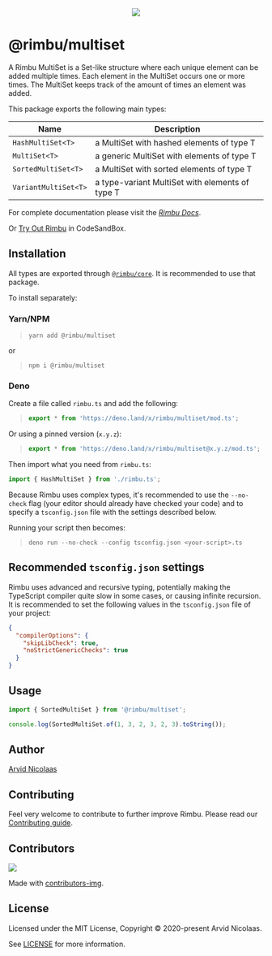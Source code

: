 <p align="center">
    <img src="https://github.com/rimbu-org/rimbu/raw/main/assets/rimbu_logo.svg" />
</p>

# @rimbu/multiset

A Rimbu MultiSet is a Set-like structure where each unique element can be added multiple times. Each element in the MultiSet occurs one or more times. The MultiSet keeps track of the amount of times an element was added.

This package exports the following main types:

| Name                 | Description                                     |
| -------------------- | ----------------------------------------------- |
| `HashMultiSet<T>`    | a MultiSet with hashed elements of type T       |
| `MultiSet<T>`        | a generic MultiSet with elements of type T      |
| `SortedMultiSet<T>`  | a MultiSet with sorted elements of type T       |
| `VariantMultiSet<T>` | a type-variant MultiSet with elements of type T |

For complete documentation please visit the _[Rimbu Docs](http://rimbu.org)_.

Or [Try Out Rimbu](https://codesandbox.io/s/github/vitoke/rimbu-sandbox/tree/main?previewwindow=console&view=split&editorsize=65&moduleview=1&module=/src/index.ts) in CodeSandBox.

## Installation

All types are exported through [`@rimbu/core`](../core). It is recommended to use that package.

To install separately:

### Yarn/NPM

> `yarn add @rimbu/multiset`

or

> `npm i @rimbu/multiset`

### Deno

Create a file called `rimbu.ts` and add the following:

> ```ts
> export * from 'https://deno.land/x/rimbu/multiset/mod.ts';
> ```

Or using a pinned version (`x.y.z`):

> ```ts
> export * from 'https://deno.land/x/rimbu/multiset@x.y.z/mod.ts';
> ```

Then import what you need from `rimbu.ts`:

```ts
import { HashMultiSet } from './rimbu.ts';
```

Because Rimbu uses complex types, it's recommended to use the `--no-check` flag (your editor should already have checked your code) and to specify a `tsconfig.json` file with the settings described below.

Running your script then becomes:

> `deno run --no-check --config tsconfig.json <your-script>.ts`

## Recommended `tsconfig.json` settings

Rimbu uses advanced and recursive typing, potentially making the TypeScript compiler quite slow in some cases, or causing infinite recursion. It is recommended to set the following values in the `tsconfig.json` file of your project:

```json
{
  "compilerOptions": {
    "skipLibCheck": true,
    "noStrictGenericChecks": true
  }
}
```

## Usage

```ts
import { SortedMultiSet } from '@rimbu/multiset';

console.log(SortedMultiSet.of(1, 3, 2, 3, 2, 3).toString());
```

## Author

[Arvid Nicolaas](https://github.com/vitoke)

## Contributing

Feel very welcome to contribute to further improve Rimbu. Please read our [Contributing guide](../../CONTRIBUTING.md).

## Contributors

<img src = "https://contrib.rocks/image?repo=vitoke/iternal"/>

Made with [contributors-img](https://contrib.rocks).

## License

Licensed under the MIT License, Copyright © 2020-present Arvid Nicolaas.

See [LICENSE](./LICENSE) for more information.
